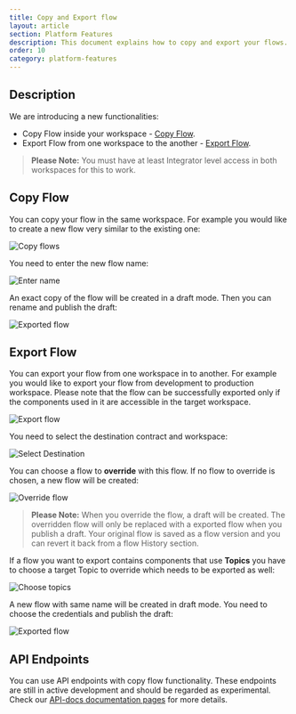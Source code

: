 ```yaml
---
title: Copy and Export flow
layout: article
section: Platform Features
description: This document explains how to copy and export your flows.
order: 10
category: platform-features
---
```


## Description

We are introducing a new functionalities:

 * Copy Flow inside your workspace - [Copy Flow](#copy-flows).
 * Export Flow from one workspace to the another - [Export Flow](#export-flows).

> **Please Note:** You must have at least Integrator level access in both workspaces for this to work.

## Copy Flow

You can copy your flow in the same workspace. For example you would like to create a new flow very similar to the existing one:

![Copy flows](/assets/img/getting-started/copy-flow/copy-flow.png)

You need to enter the new flow name:

![Enter name](/assets/img/getting-started/copy-flow/enter-flow-name.png)

An exact copy of the flow will be created in a draft mode. Then you can rename and publish the draft:

![Exported flow](/assets/img/getting-started/copy-flow/exported-flow.png)

## Export Flow

You can export your flow from one workspace in to another. For example you would like to export your flow from development to production workspace. Please note that the flow can be successfully exported only if the components used in it are accessible in the target workspace.

![Export flow](/assets/img/getting-started/copy-flow/export-flow.png)

You need to select the destination contract and workspace:

![Select Destination](/assets/img/getting-started/copy-flow/select-destination.png)

You can choose a flow to **override** with this flow. If no flow to override is chosen, a new flow will be created:

![Override flow](/assets/img/getting-started/copy-flow/override-flow.png)

> **Please Note:** When you override the flow, a draft will be created. The overridden flow will only be replaced with a exported flow when you publish a draft. Your original flow is saved as a flow version and you can revert it back from a flow History section.

If a flow you want to export contains components that use **Topics** you have to choose a target Topic to override which needs to be exported as well:

![Choose topics](/assets/img/getting-started/copy-flow/choose-topics.png)

A new flow with same name will be created in draft mode. You need to choose the credentials and publish the draft:

![Exported flow](/assets/img/getting-started/copy-flow/exported-flow.png)

## API Endpoints

You can use API endpoints with copy flow functionality. These endpoints are still in active development and should be regarded as experimental. Check our [API-docs documentation pages](https://api.elastic.io/docs/v2/#copy-flow-(experimental)) for more details.
